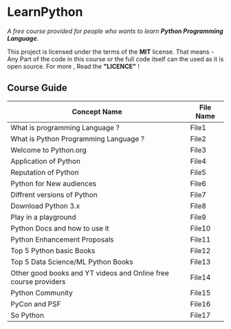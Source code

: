 # LearnPython
*A free course provided for people who wants to learn **Python Programming Language***.

This project is licensed under the terms of the **MIT** license. 
That means - Any Part of the code in this course or the full code itself can the used as it is  open source. 
For more , Read the **"LICENCE"** !


## Course Guide

Concept Name | File Name 
------------ | -----------
What is programming Language ? | File1
What is Python Programming Language ? | File2
Welcome to Python.org | File3
Application of Python | File4
Reputation of Python | File5
Python for New audiences | File6
Diffrent versions of Python | File7
Download Python 3.x | File8
Play in a playground | File9
Python Docs and how to use it | File10
Python Enhancement Proposals | File11
Top 5 Python basic Books | File12
Top 5 Data Science/ML Python Books | File13
Other good books and YT videos and Online free course providers | File14
Python Community | File15
PyCon and PSF | File16
So Python | File17

